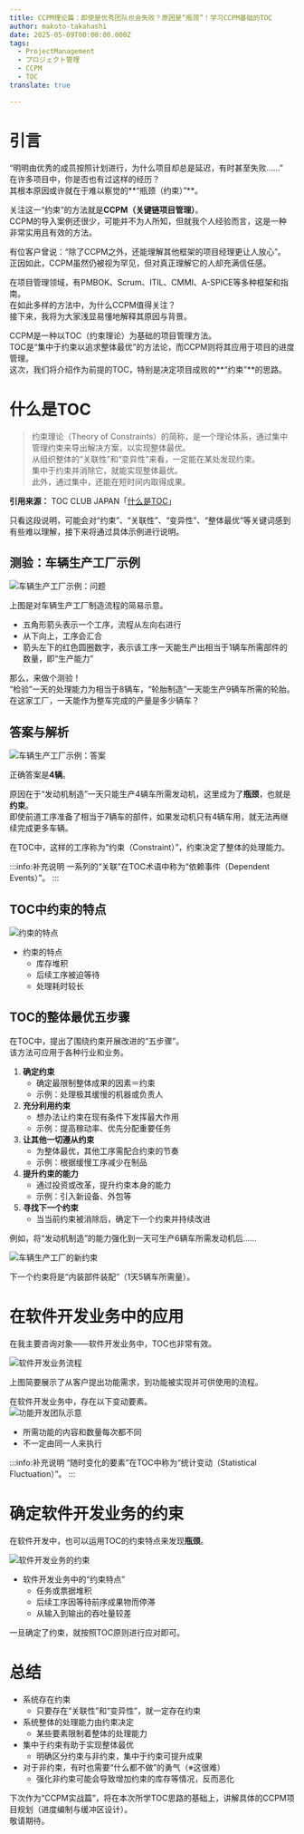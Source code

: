 ```yaml
---
title: CCPM理论篇：即使是优秀团队也会失败？原因是“瓶颈”！学习CCPM基础的TOC
author: makoto-takahashi
date: 2025-05-09T00:00:00.000Z
tags:
  - ProjectManagement
  - プロジェクト管理
  - CCPM
  - TOC
translate: true

---
```


# 引言

“明明由优秀的成员按照计划进行，为什么项目却总是延迟，有时甚至失败……”  
在许多项目中，你是否也有过这样的经历？  
其根本原因或许就在于难以察觉的**“瓶颈（约束）”**。

关注这一“约束”的方法就是**CCPM（关键链项目管理）**。  
CCPM的导入案例还很少，可能并不为人所知，但就我个人经验而言，这是一种非常实用且有效的方法。

有位客户曾说：“除了CCPM之外，还能理解其他框架的项目经理更让人放心”。  
正因如此，CCPM虽然仍被视为罕见，但对真正理解它的人却充满信任感。

在项目管理领域，有PMBOK、Scrum、ITIL、CMMI、A-SPICE等多种框架和指南。  
在如此多样的方法中，为什么CCPM值得关注？  
接下来，我将为大家浅显易懂地解释其原因与背景。

CCPM是一种以TOC（约束理论）为基础的项目管理方法。  
TOC是“集中于约束以追求整体最优”的方法论，而CCPM则将其应用于项目的进度管理。  
这次，我们将介绍作为前提的TOC，特别是决定项目成败的**“约束”**的思路。

# 什么是TOC

> 约束理论（Theory of Constraints）的简称，是一个理论体系，通过集中管理约束来导出解决方案，以实现整体最优。  
> 从组织整体的“关联性”和“变异性”来看，一定能在某处发现约束。  
> 集中于约束并消除它，就能实现整体最优。  
> 此外，通过集中，还能在短时间内取得成果。

**引用来源：** TOC CLUB JAPAN「[什么是TOC](https://www.tocclub.net/about.html)」

只看这段说明，可能会对“约束”、“关联性”、“变异性”、“整体最优”等关键词感到有些难以理解，接下来将通过具体示例进行说明。

## 测验：车辆生产工厂示例

![车辆生产工厂示例：问题](/img/ccpm/constraints_question.png)

上图是对车辆生产工厂制造流程的简易示意。  
* 五角形箭头表示一个工序，流程从左向右进行  
* 从下向上，工序会汇合  
* 箭头左下的红色圆圈数字，表示该工序一天能生产出相当于1辆车所需部件的数量，即“生产能力”

那么，来做个测验！  
“检验”一天的处理能力为相当于8辆车，“轮胎制造”一天能生产9辆车所需的轮胎。  
在这家工厂，一天能作为整车完成的产量是多少辆车？

## 答案与解析

![车辆生产工厂示例：答案](/img/ccpm/constraints_answer.png)

正确答案是**4辆**。

原因在于“发动机制造”一天只能生产4辆车所需发动机，这里成为了**瓶颈**，也就是**约束**。  
即使前道工序准备了相当于7辆车的部件，如果发动机只有4辆车用，就无法再继续完成更多车辆。

在TOC中，这样的工序称为“约束（Constraint）”，约束决定了整体的处理能力。

:::info:补充说明
一系列的“关联”在TOC术语中称为“依赖事件（Dependent Events）”。
:::

## TOC中约束的特点

![约束的特点](/img/ccpm/constraints_key_characteristics.png)

* 约束的特点  
    * 库存堆积  
    * 后续工序被迫等待  
    * 处理耗时较长

## TOC的整体最优五步骤

在TOC中，提出了围绕约束开展改进的“五步骤”。  
该方法可应用于各种行业和业务。

1. **确定约束**  
    * 确定最限制整体成果的因素＝约束  
    * 示例：处理极其缓慢的机器或负责人  
2. **充分利用约束**  
    * 想办法让约束在现有条件下发挥最大作用  
    * 示例：提高稼动率、优先分配重要任务  
3. **让其他一切遵从约束**  
    * 为整体最优，其他工序需配合约束的节奏  
    * 示例：根据缓慢工序减少在制品  
4. **提升约束的能力**  
    * 通过投资或改革，提升约束本身的能力  
    * 示例：引入新设备、外包等  
5. **寻找下一个约束**  
    * 当当前约束被消除后，确定下一个约束并持续改进  

例如，将“发动机制造”的能力强化到一天可生产6辆车所需发动机后……

![车辆生产工厂的新约束](/img/ccpm/constraints_next.png)

下一个约束将是“内装部件装配”（1天5辆车所需量）。

# 在软件开发业务中的应用

在我主要咨询对象——软件开发业务中，TOC也非常有效。

![软件开发业务流程](/img/ccpm/constraints_software_workflow.png)

上图简要展示了从客户提出功能需求，到功能被实现并可供使用的流程。

在软件开发业务中，存在以下变动要素。  
![功能开发团队示意](/img/ccpm/constraints_software_team_image.png)  
* 所需功能的内容和数量每次都不同  
* 不一定由同一人来执行

:::info:补充说明
“随时变化的要素”在TOC中称为“统计变动（Statistical Fluctuation）”。
:::

# 确定软件开发业务的约束

在软件开发中，也可以运用TOC的约束特点来发现**瓶颈**。

![软件开发业务的约束](/img/ccpm/constraints_software_key_characteristics.png)

* 软件开发业务中的“约束特点”  
    * 任务或票据堆积  
    * 后续工序因等待前序成果物而停滞  
    * 从输入到输出的吞吐量较差

一旦确定了约束，就按照TOC原则进行应对即可。

# 总结

* 系统存在约束  
    * 只要存在“关联性”和“变异性”，就一定存在约束  
* 系统整体的处理能力由约束决定  
    * 某些要素限制着整体的处理能力  
* 集中于约束有助于实现整体最优  
    * 明确区分约束与非约束，集中于约束可提升成果  
* 对于非约束，有时也需要“什么都不做”的勇气（※这很难）  
    * 强化非约束可能会导致增加约束的库存等情况，反而恶化

下次作为“CCPM实战篇”，将在本次所学TOC思路的基础上，讲解具体的CCPM项目规划（进度编制与缓冲区设计）。  
敬请期待。
